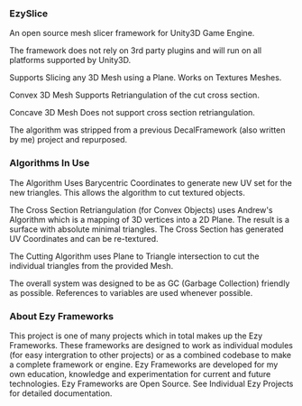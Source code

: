 ### EzySlice
An open source mesh slicer framework for Unity3D Game Engine.

The framework does not rely on 3rd party plugins and will run on all platforms supported by Unity3D.

Supports Slicing any 3D Mesh using a Plane. Works on Textures Meshes.

Convex 3D Mesh Supports Retriangulation of the cut cross section.

Concave 3D Mesh Does not support cross section retriangulation.

The algorithm was stripped from a previous DecalFramework (also written by me) project and repurposed.

### Algorithms In Use

The Algorithm Uses Barycentric Coordinates to generate new UV set for the new triangles. This allows the algorithm to cut textured objects.

The Cross Section Retriangulation (for Convex Objects) uses Andrew's Algorithm which is a mapping of 3D vertices into a 2D Plane. The result is a surface with absolute minimal triangles. The Cross Section has generated UV Coordinates and can be re-textured.

The Cutting Algorithm uses Plane to Triangle intersection to cut the individual triangles from the provided Mesh.

The overall system was designed to be as GC (Garbage Collection) friendly as possible. References to variables are used whenever possible.

### About Ezy Frameworks

This project is one of many projects which in total makes up the Ezy Frameworks. These frameworks are designed to work as individual modules (for easy intergration to other projects) or as a combined codebase to make a complete framework or engine. Ezy Frameworks are developed for my own education, knowledge and experimentation for current and future technologies. Ezy Frameworks are Open Source. See Individual Ezy Projects for detailed documentation.
